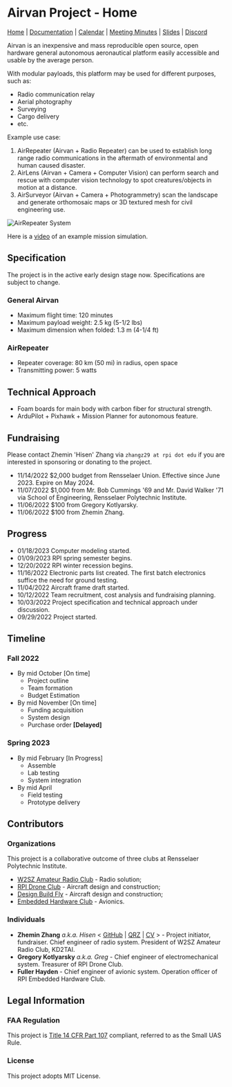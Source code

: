 # Airvan Project - Home

[Home](.) \| [Documentation](doc) \| [Calendar](https://calendar.google.com/calendar/u/0/embed?src=7d6ff641efe0e885fa858d34da6e10fd99e1d2fd7c405e6accf23027cc922db0@group.calendar.google.com&ctz=America/New_York) \| [Meeting Minutes](https://drive.google.com/drive/folders/1w6okqB9U94YdA9lP_eaBHEua9bieqaRl) \| [Slides](https://docs.google.com/presentation/d/1Ww7tBK9KSm9yHedZIFGHmEW860MVFOorjmqm3pCkUfE) \| [Discord](https://discord.gg/8mKERb27Zd)

Airvan is an inexpensive and mass reproducible open source, open hardware general autonomous aeronautical platform easily accessible and usable by the average person.

With modular payloads, this platform may be used for different purposes, such as:

- Radio communication relay
- Aerial photography
- Surveying
- Cargo delivery
- etc.

Example use case:

1. AirRepeater (Airvan + Radio Repeater) can be used to establish long range radio communications in the aftermath of environmental and human caused disaster.
2. AirLens (Airvan + Camera + Computer Vision) can perform search and rescue with computer vision technology to spot creatures/objects in motion at a distance.
3. AirSurveyor (Airvan + Camera + Photogrammetry) scan the landscape and generate orthomosaic maps or 3D textured mesh for civil engineering use.

![AirRepeater System](https://i.imgur.com/OfHRdmn.png)

Here is a [video](https://youtu.be/J7g-IRBaNW4) of an example mission simulation.

## Specification

The project is in the active early design stage now. Specifications are subject to change.

### General Airvan

- Maximum flight time: 120 minutes
- Maximum payload weight: 2.5 kg (5-1/2 lbs)
- Maximum dimension when folded: 1.3 m (4-1/4 ft)

### AirRepeater

- Repeater coverage: 80 km (50 mi) in radius, open space
- Transmitting power: 5 watts

## Technical Approach

- Foam boards for main body with carbon fiber for structural strength.
- ArduPilot + Pixhawk + Mission Planner for autonomous feature.

## Fundraising

Please contact Zhemin 'Hisen' Zhang via `zhangz29 at rpi dot edu` if you are interested in sponsoring or donating to the project.

- 11/14/2022 $2,000 budget from Rensselaer Union. Effective since June 2023. Expire on May 2024.
- 11/07/2022 $1,000 from Mr. Bob Cummings '69 and Mr. David Walker '71 via School of Engineering, Rensselaer Polytechnic Institute.
- 11/06/2022 $100 from Gregory Kotlyarsky.
- 11/06/2022 $100 from Zhemin Zhang.

## Progress

- 01/18/2023 Computer modeling started.
- 01/09/2023 RPI spring semester begins.
- 12/20/2022 RPI winter recession begins.
- 11/16/2022 Electronic parts list created. The first batch electronics suffice the need for ground testing.
- 11/04/2022 Aircraft frame draft started.
- 10/12/2022 Team recruitment, cost analysis and fundraising planning.
- 10/03/2022 Project specification and technical approach under discussion.
- 09/29/2022 Project started.

## Timeline

### Fall 2022

- By mid October [On time]
  - Project outline
  - Team formation
  - Budget Estimation
- By mid November [On time]
  - Funding acquisition
  - System design
  - Purchase order **[Delayed]**

### Spring 2023

- By mid February [In Progress]
  - Assemble
  - Lab testing
  - System integration
- By mid April
  - Field testing
  - Prototype delivery

## Contributors

### Organizations

This project is a collaborative outcome of three clubs at Rensselaer Polytechnic Institute.

- [W2SZ Amateur Radio Club](https://w2sz.union.rpi.edu) - Radio solution;
- [RPI Drone Club](https://rpidrone.club/) - Aircraft design and construction;
- [Design Build Fly](https://rpidbf.tumblr.com/) - Aircraft design and construction;
- [Embedded Hardware Club](http://www.rpiehc.org/) - Avionics.

### Individuals

- **Zhemin Zhang** *a.k.a. Hisen* < [GitHub](https://github.com/HisenZhang) \| [QRZ](https://www.qrz.com/db/KD2TAI) \| [CV](https://drive.google.com/drive/folders/1yjGs06L5jsOb7V4cnr0k2sHhIgjTP67z) > - Project initiator, fundraiser. Chief engineer of radio system. President of W2SZ Amateur Radio Club, KD2TAI.
- **Gregory Kotlyarsky** *a.k.a. Greg* - Chief engineer of electromechanical system. Treasurer of RPI Drone Club.
- **Fuller Hayden** - Chief engineer of avionic system. Operation officer of RPI Embedded Hardware Club.

## Legal Information

### FAA Regulation

This project is [Title 14 CFR Part 107](https://www.ecfr.gov/current/title-14/chapter-I/subchapter-F/part-107) compliant, referred to as the Small UAS Rule.

### License

This project adopts MIT License.
